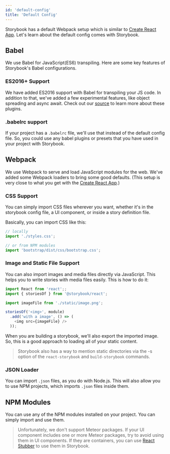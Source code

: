 ```yaml
---
id: 'default-config'
title: 'Default Config'
---
```


Storybook has a default Webpack setup which is similar to [Create React App](https://github.com/facebookincubator/create-react-app).
Let's learn about the default config comes with Storybook.

## Babel

We use Babel for JavaScript(ES6) transpiling. Here are some key features of Storybook's Babel configurations.

### ES2016+ Support

We have added ES2016 support with Babel for transpiling your JS code. In addition to that, we've added a few experimental features, like object spreading and async await. Check out our [source](https://github.com/storybooks/storybook/blob/master/app/react/src/server/config/babel.js#L19) to learn more about these plugins.

### .babelrc support

If your project has a `.babelrc` file, we'll use that instead of the default config file. So, you could use any babel plugins or presets that you have used in your project with Storybook.

## Webpack

We use Webpack to serve and load JavaScript modules for the web. We've added some Webpack loaders to bring some good defaults. (This setup is very close to what you get with the [Create React App](https://github.com/facebookincubator/create-react-app).)

### CSS Support

You can simply import CSS files wherever you want, whether it's in the storybook config file, a UI component, or inside a story definition file.

Basically, you can import CSS like this:

```js
// locally
import './styles.css';

// or from NPM modules
import 'bootstrap/dist/css/bootstrap.css';
```

### Image and Static File Support

You can also import images and media files directly via JavaScript. This helps you to write stories with media files easily. This is how to do it:

```js
import React from 'react';;
import { storiesOf } from '@storybook/react';

import imageFile from './static/image.png';

storiesOf('<img>', module)
  .add('with a image', () => (
    <img src={imageFile} />
  ));
```

When you are building a storybook, we'll also export the imported image. So, this is a good approach to loading all of your static content.

> Storybook also has a way to mention static directories via the -s option of the `react-storybook` and `build-storybook` commands.

### JSON Loader

You can import `.json` files, as you do with Node.js. This will also allow you to use NPM projects, which imports `.json` files inside them.

## NPM Modules

You can use any of the NPM modules installed on your project. You can simply import and use them.

> Unfortunately, we don't support Meteor packages. If your UI component includes one or more Meteor packages, try to avoid using them in UI components.
> If they are containers, you can use [React Stubber](https://github.com/kadirahq/react-stubber) to use them in Storybook.
